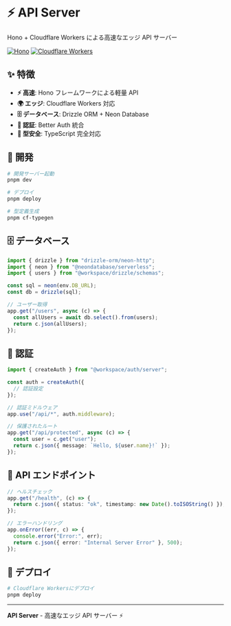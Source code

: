 # ⚡ API Server

Hono + Cloudflare Workers による高速なエッジ API サーバー

[![Hono](https://img.shields.io/badge/Hono-4.9+-blue.svg)](https://hono.dev/)
[![Cloudflare Workers](https://img.shields.io/badge/Workers-Latest-orange.svg)](https://workers.cloudflare.com/)

## ✨ 特徴

- **⚡ 高速**: Hono フレームワークによる軽量 API
- **🌍 エッジ**: Cloudflare Workers 対応
- **🗄️ データベース**: Drizzle ORM + Neon Database
- **🔐 認証**: Better Auth 統合
- **🎯 型安全**: TypeScript 完全対応

## 🚀 開発

```bash
# 開発サーバー起動
pnpm dev

# デプロイ
pnpm deploy

# 型定義生成
pnpm cf-typegen
```

## 🗄️ データベース

```typescript
import { drizzle } from "drizzle-orm/neon-http";
import { neon } from "@neondatabase/serverless";
import { users } from "@workspace/drizzle/schemas";

const sql = neon(env.DB_URL);
const db = drizzle(sql);

// ユーザー取得
app.get("/users", async (c) => {
  const allUsers = await db.select().from(users);
  return c.json(allUsers);
});
```

## 🔐 認証

```typescript
import { createAuth } from "@workspace/auth/server";

const auth = createAuth({
  // 認証設定
});

// 認証ミドルウェア
app.use("/api/*", auth.middleware);

// 保護されたルート
app.get("/api/protected", async (c) => {
  const user = c.get("user");
  return c.json({ message: `Hello, ${user.name}!` });
});
```

## 📡 API エンドポイント

```typescript
// ヘルスチェック
app.get("/health", (c) => {
  return c.json({ status: "ok", timestamp: new Date().toISOString() });
});

// エラーハンドリング
app.onError((err, c) => {
  console.error("Error:", err);
  return c.json({ error: "Internal Server Error" }, 500);
});
```

## 🚀 デプロイ

```bash
# Cloudflare Workersにデプロイ
pnpm deploy
```

---

**API Server** - 高速なエッジ API サーバー ⚡
